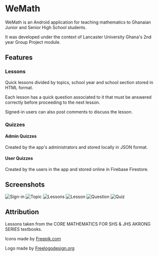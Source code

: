 # WeMath

WeMath is an Android application for teaching mathematics to Ghanaian Junior and Senior High School students.

It was developed under the context of Lancaster University Ghana's 2nd year Group Project module.

## Features

### Lessons

Quick lessons divided by topics, school year and school section stored in HTML format.

Each lesson has a quick question associated to it that must be answered correctly before proceeding to the next lesson.

Signed-in users can also post comments to discuss the lesson.

### Quizzes


#### Admin Quizzes

Created by the app's administrators and stored locally in JSON format.

#### User Quizzes

Created by the users in the app and stored online in Firebase Firestore.

## Screenshots

![Sign-in](./media/sign-in.jpg?raw=true)
![Topic](./media/topic.jpg?raw=true)
![Lessons](./media/lessons.jpg?raw=true)
![Lesson](./media/lesson.jpg?raw=true)
![Question](./media/question.jpg?raw=true)
![Quiz](./media/quiz.jpg?raw=true)

## Attribution

Lessons taken from the CORE MATHEMATICS FOR SHS & JHS AKRONG SERIES textbooks.

Icons made by [Freepik.com](https://www.flaticon.com/)

Logo made by [Freelogodesign.org](https://www.freelogodesign.org/)
